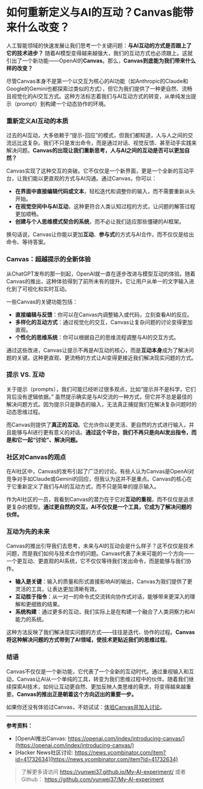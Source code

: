 # 如何重新定义与AI的互动？Canvas能带来什么改变？

人工智能领域的快速发展让我们思考一个关键问题：**与AI互动的方式是否跟上了它的技术进步？** 随着AI模型变得越来越强大，我们的互动方式也必须跟上。这就引出了一个新功能——OpenAI的**Canvas**。那么，**Canvas到底能为我们带来什么样的改变？**

尽管Canvas本身不是第一个以交互为核心的AI功能（如Anthropic的Claude和Google的Gemini也都探索过类似的方式），但它为我们提供了一种更自然、流畅且视觉化的AI交互方式。这种方法标志着我们与AI互动方式的转变，从单纯发出提示（prompt）到构建一个动态协作的环境。

### **重新定义AI互动的本质**

过去的AI互动，大多依赖于“提示-回应”的模式，但我们都知道，人与人之间的交流远比这复杂。我们不只是发出命令，而是通过对话、视觉反馈、甚至动手实践来解决问题。**Canvas的出现让我们重新思考，人与AI之间的互动是否可以更加自然？** 

Canvas实现了这种交互的突破。它不仅仅是一个新界面，更是一个全新的互动平台，让我们能以更直观的方式与AI沟通。通过Canvas，你可以：

- **在界面中直接编辑代码或文本**，轻松迭代和调整你的输入，而不需要重新从头开始。
- **在视觉空间中与AI互动**，这种更符合人类认知过程的方式，让问题的解答过程更加顺畅。
- **创建与个人思维模式契合的系统**，而不必让我们适应那些僵硬的AI框架。

换句话说，Canvas让你能以更加**互动**、**参与式**的方式与AI合作，而不仅仅是给出命令、等待答案。

### **Canvas：超越提示的全新体验**

从ChatGPT发布的那一刻起，OpenAI就一直在逐步改进与模型互动的体验。随着Canvas的推出，这种体验得到了前所未有的提升。它让用户从单一的文字输入进化到了可视化和实时互动。

一些Canvas的关键功能包括：

- **直接编辑与反馈**：你可以在Canvas内调整输入或代码，立刻查看AI的反应。
- **多样化的互动方式**：通过视觉化的交互，Canvas让复杂问题的讨论变得更加直观。
- **个性化的思维系统**：你可以根据自己的思维流程调整与AI的交互方式。

通过这些改进，Canvas让提示不再是AI互动的核心，而是**互动本身**成为了解决问题的关键。这种更直观、更流畅的方式让AI变得更接近我们解决现实问题的方式。

### **提示 VS. 互动**

关于提示（prompts），我们可能已经听过很多观点，比如“提示并不是科学，它们背后没有逻辑依据。” 虽然提示确实是与AI交流的一种方式，但它并不总是最佳的解决问题方式。因为提示只是静态的输入，无法真正捕捉我们在解决复杂问题时的动态思维过程。

而Canvas则提供了**真正的互动**。它允许你以更灵活、更自然的方式进行输入，并且能够与AI进行更有意义的对话。**通过这个平台，我们不再只是向AI发出指令，而是和它一起“讨论”、解决问题。**

### **社区对Canvas的观点**

在AI社区中，Canvas的发布引起了广泛的讨论。有些人认为Canvas是OpenAI对竞争对手如Claude或Gemini的回应，但我认为这并不是重点。Canvas的核心在于它重新定义了我们与AI的互动方式，而不只是简单的提示输入。

作为AI社区的一员，我看到Canvas的潜力在于它对**互动的重视**，而不仅仅是追求更复杂的模型。**通过更自然的交互，AI不仅仅是一个工具，它成为了解决问题的伙伴。**

### **互动为先的未来**

Canvas的推出引导我们去思考，未来与AI的互动会是什么样子？这不仅仅是技术问题，而是我们如何与技术合作的问题。Canvas代表了未来可能的一个方向——一个更互动、更直观的AI系统，它不仅仅等待我们发出命令，而是能够与我们协作。

- **输入是关键**：输入的质量和形式直接影响AI的输出，Canvas为我们提供了更灵活的工具，让表达更加清晰有效。
- **互动胜于指令**：从一对一的命令式交流转向协作式对话，能够带来更深入的理解和更细致的结果。
- **系统构建**：通过更多的互动，我们实际上是在构建一个融合了人类洞察力和AI能力的系统。

这种方法反映了我们解决现实问题的方式——往往是迭代、协作的过程。**Canvas将这种解决问题的方式带到了AI领域，使技术更贴近我们的思维过程**。

### **结语**

Canvas不仅仅是一个新功能，它代表了一个全新的互动时代。通过重视输入和互动，Canvas让AI从一个单纯的工具，转变为我们思维过程中的伙伴。随着我们继续探索AI技术，如何让互动更自然、更加反映人类思维的需求，将变得越来越重要。**Canvas的推出正是朝着这个方向迈出的重要一步。**

如果你还没有体验过Canvas，不妨试试：[体验Canvas并加入讨论](https://openai.com/index/introducing-canvas/)。

---

**参考资料：**

- [OpenAI推出Canvas: https://openai.com/index/introducing-canvas/](https://openai.com/index/introducing-canvas/)
- [Hacker News社区讨论: https://news.ycombinator.com/item?id=41732634](https://news.ycombinator.com/item?id=41732634)


> 了解更多请访问 <https://yunwei37.github.io/My-AI-experiment/> 或者 Github： <https://github.com/yunwei37/My-AI-experiment>
